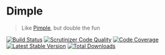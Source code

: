 # Dimple
> Like [Pimple](http://pimple.sensiolabs.org/), but double the fun

[![Build Status](https://travis-ci.org/zwilias/dimple.svg?branch=master)](https://travis-ci.org/zwilias/dimple)
[![Scrutinizer Code Quality](https://scrutinizer-ci.com/g/zwilias/dimple/badges/quality-score.png?b=master)](https://scrutinizer-ci.com/g/zwilias/dimple/?branch=master)
[![Code Coverage](https://scrutinizer-ci.com/g/zwilias/dimple/badges/coverage.png?b=master)](https://scrutinizer-ci.com/g/zwilias/dimple/?branch=master)
[![Latest Stable Version](https://poser.pugx.org/zwilias/dimple/v/stable)](https://packagist.org/packages/zwilias/dimple) 
[![Total Downloads](https://poser.pugx.org/zwilias/dimple/downloads)](https://packagist.org/packages/zwilias/dimple)
 
